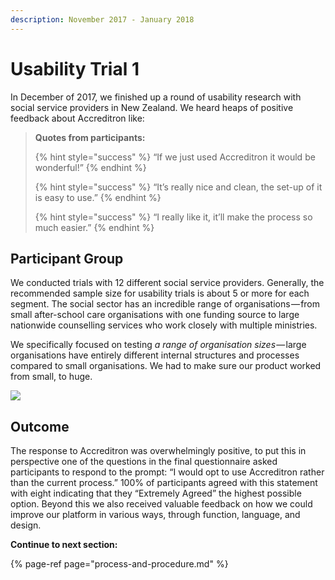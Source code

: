 ```yaml
---
description: November 2017 - January 2018
---
```


# Usability Trial 1

In December of 2017, we finished up a round of usability research with social service providers in New Zealand. We heard heaps of positive feedback about Accreditron like:

> **Quotes from participants:**
>
> {% hint style="success" %}
> “If we just used Accreditron it would be wonderful!”
> {% endhint %}
>
> {% hint style="success" %}
> “It’s really nice and clean, the set-up of it is easy to use.”
> {% endhint %}
>
> {% hint style="success" %}
> “I really like it, it’ll make the process so much easier.”
> {% endhint %}

## Participant Group

 We conducted trials with 12 different social service providers. Generally, the recommended sample size for usability trials is about 5 or more for each segment. The social sector has an incredible range of organisations — from small after-school care organisations with one funding source to large nationwide counselling services who work closely with multiple ministries.

We specifically focused on testing _a range of organisation sizes_ — large organisations have entirely different internal structures and processes compared to small organisations. We had to make sure our product worked from small, to huge.

![](https://cdn-images-1.medium.com/max/800/1*qTX4_qU9717fyT2OuNIxHg.png)

## Outcome

The response to Accreditron was overwhelmingly positive, to put this in perspective one of the questions in the final questionnaire asked participants to respond to the prompt: “I would opt to use Accreditron rather than the current process.” 100% of participants agreed with this statement with eight indicating that they “Extremely Agreed” the highest possible option. Beyond this we also received valuable feedback on how we could improve our platform in various ways, through function, language, and design.



**Continue to next section:**

{% page-ref page="process-and-procedure.md" %}



